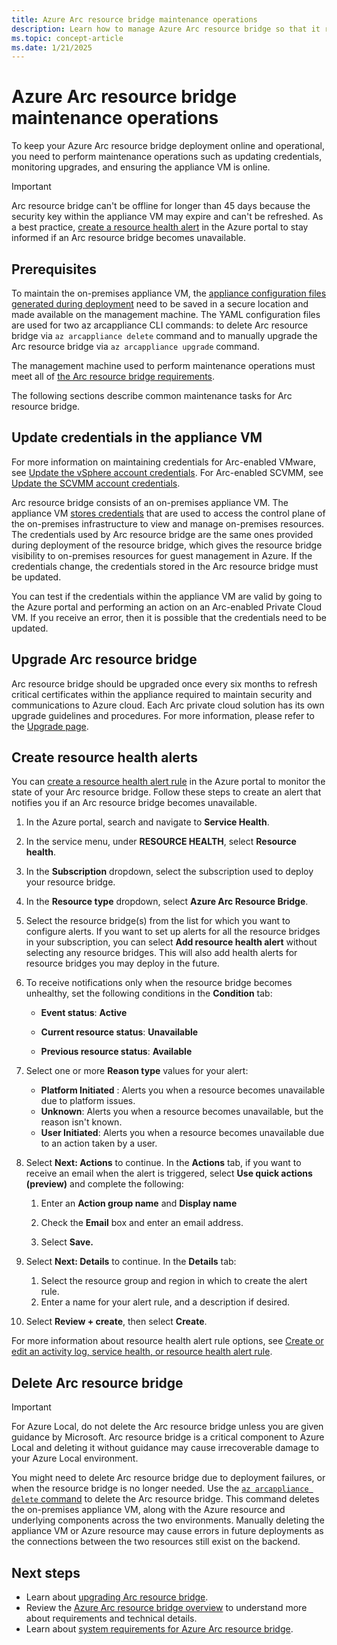 ```yaml
---
title: Azure Arc resource bridge maintenance operations
description: Learn how to manage Azure Arc resource bridge so that it remains online and operational.
ms.topic: concept-article
ms.date: 1/21/2025
---
```


# Azure Arc resource bridge maintenance operations

To keep your Azure Arc resource bridge deployment online and operational, you need to perform maintenance operations such as updating credentials, monitoring upgrades, and ensuring the appliance VM is online.

> [!IMPORTANT]
> Arc resource bridge can't be offline for longer than 45 days because the security key within the appliance VM may expire and can't be refreshed. As a best practice, [create a resource health alert](#create-resource-health-alerts) in the Azure portal to stay informed if an Arc resource bridge becomes unavailable.

## Prerequisites

To maintain the on-premises appliance VM, the [appliance configuration files generated during deployment](deploy-cli.md#az-arcappliance-createconfig) need to be saved in a secure location and made available on the management machine. The YAML configuration files are used for two az arcappliance CLI commands: to delete Arc resource bridge via `az arcappliance delete` command and to manually upgrade the Arc resource bridge via `az arcappliance upgrade` command.

The management machine used to perform maintenance operations must meet all of [the Arc resource bridge requirements](system-requirements.md).  

The following sections describe common maintenance tasks for Arc resource bridge.

## Update credentials in the appliance VM

For more information on maintaining credentials for Arc-enabled VMware, see [Update the vSphere account credentials](../vmware-vsphere/administer-arc-vmware.md#updating-the-vsphere-account-credentials-using-a-new-password-or-a-new-vsphere-account-after-onboarding). For Arc-enabled SCVMM, see [Update the SCVMM account credentials](../system-center-virtual-machine-manager/administer-arc-scvmm.md).

Arc resource bridge consists of an on-premises appliance VM. The appliance VM [stores credentials](system-requirements.md#user-account-and-credentials) that are used to access the control plane of the on-premises infrastructure to view and manage on-premises resources. The credentials used by Arc resource bridge are the same ones provided during deployment of the resource bridge, which gives the resource bridge visibility to on-premises resources for guest management in Azure. If the credentials change, the credentials stored in the Arc resource bridge must be updated. 

You can test if the credentials within the appliance VM are valid by going to the Azure portal and performing an action on an Arc-enabled Private Cloud VM. If you receive an error, then it is possible that the credentials need to be updated.

## Upgrade Arc resource bridge

Arc resource bridge should be upgraded once every six months to refresh critical certificates within the appliance required to maintain security and communications to Azure cloud. Each Arc private cloud solution has its own upgrade guidelines and procedures. For more information, please refer to the [Upgrade page](upgrade.md).

## Create resource health alerts

You can [create a resource health alert rule](/azure/service-health/resource-health-alert-monitor-guide) in the Azure portal to monitor the state of your Arc resource bridge. Follow these steps to create an alert that notifies you if an Arc resource bridge becomes unavailable.

1. In the Azure portal, search and navigate to **Service Health**.
1. In the service menu, under **RESOURCE HEALTH**, select **Resource health**.
1. In the **Subscription** dropdown, select the subscription used to deploy your resource bridge.
1. In the **Resource type** dropdown, select **Azure Arc Resource Bridge**. 
1. Select the resource bridge(s) from the list for which you want to configure alerts. If you want to set up alerts for all the resource bridges in your subscription, you can select **Add resource health alert** without selecting any resource bridges. This will also add health alerts for resource bridges you may deploy in the future.
1. To receive notifications only when the resource bridge becomes unhealthy, set the following conditions in the **Condition** tab:

   - **Event status**: **Active**
    
   - **Current resource status**: **Unavailable**
    
   - **Previous resource status**: **Available**
    
1. Select one or more **Reason type** values for your alert:

   - **Platform Initiated** : Alerts you when a resource becomes unavailable due to platform issues.
   - **Unknown**: Alerts you when a resource becomes unavailable, but the reason isn't known.
   - **User Initiated**: Alerts you when a resource becomes unavailable due to an action taken by a user.
    
1. Select **Next: Actions** to continue. In the **Actions** tab, if you want to receive an email when the alert is triggered, select **Use quick actions (preview)** and complete the following:

   1. Enter an **Action group name** and **Display name**
      
   1. Check the **Email** box and enter an email address.
   1. Select **Save.**
      
1. Select **Next: Details** to continue. In the **Details** tab:

   1. Select the resource group and region in which to create the alert rule.
   1. Enter a name for your alert rule, and a description if desired.
      
1. Select **Review + create**, then select **Create**.

For more information about resource health alert rule options, see [Create or edit an activity log, service health, or resource health alert rule](/azure/azure-monitor/alerts/alerts-create-activity-log-alert-rule?tabs=resource-health).

## Delete Arc resource bridge

> [!IMPORTANT]
> For Azure Local, do not delete the Arc resource bridge unless you are given guidance by Microsoft. Arc resource bridge is a critical component to Azure Local and deleting it without guidance may cause irrecoverable damage to your Azure Local environment.

You might need to delete Arc resource bridge due to deployment failures, or when the resource bridge is no longer needed. Use the [`az arcappliance delete` command](deploy-cli.md#az-arcappliance-delete) to delete the Arc resource bridge. This command deletes the on-premises appliance VM, along with the Azure resource and underlying components across the two environments. Manually deleting the appliance VM or Azure resource may cause errors in future deployments as the connections between the two resources still exist on the backend.

## Next steps

- Learn about [upgrading Arc resource bridge](upgrade.md).
- Review the [Azure Arc resource bridge overview](overview.md) to understand more about requirements and technical details.
- Learn about [system requirements for Azure Arc resource bridge](system-requirements.md).
